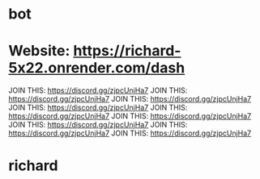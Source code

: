 # bot

# Website: https://richard-5x22.onrender.com/dash

JOIN THIS: https://discord.gg/zjpcUnjHa7
JOIN THIS: https://discord.gg/zjpcUnjHa7
JOIN THIS: https://discord.gg/zjpcUnjHa7
JOIN THIS: https://discord.gg/zjpcUnjHa7
JOIN THIS: https://discord.gg/zjpcUnjHa7
JOIN THIS: https://discord.gg/zjpcUnjHa7
JOIN THIS: https://discord.gg/zjpcUnjHa7
JOIN THIS: https://discord.gg/zjpcUnjHa7
JOIN THIS: https://discord.gg/zjpcUnjHa7
# richard